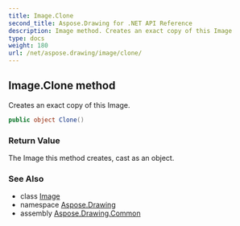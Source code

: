 ```yaml
---
title: Image.Clone
second_title: Aspose.Drawing for .NET API Reference
description: Image method. Creates an exact copy of this Image
type: docs
weight: 180
url: /net/aspose.drawing/image/clone/
---
```

## Image.Clone method

Creates an exact copy of this Image.

```csharp
public object Clone()
```

### Return Value

The Image this method creates, cast as an object.

### See Also

* class [Image](../)
* namespace [Aspose.Drawing](../../image/)
* assembly [Aspose.Drawing.Common](../../../)


